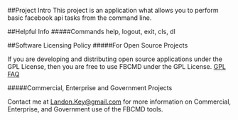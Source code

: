##Project Intro
This project is an application what allows you to perform basic facebook api tasks from the command line.

##Helpful Info
#####Commands
help, 
logout,
exit,
cls,
dl

##Software Licensing Policy
#####For Open Source Projects

If you are developing and distributing open source applications under the GPL License, then you are free to use FBCMD under the GPL License.
<a href="http://www.gnu.org/licenses/gpl-faq.html">GPL FAQ</a>

#####Commercial, Enterprise and Government Projects

Contact me at Landon.Key@gmail.com for more information on Commercial, Enterprise, and Government use of the FBCMD tools.